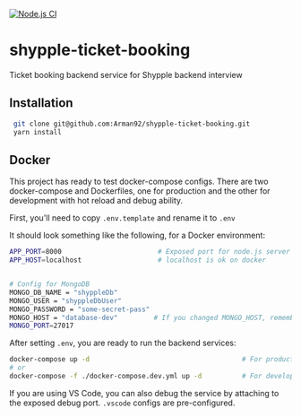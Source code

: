 
[![Node.js CI](https://github.com/Arman92/shypple-ticket-booking/actions/workflows/node.js.yml/badge.svg)](https://github.com/Arman92/shypple-ticket-booking/actions/workflows/node.js.yml)


# shypple-ticket-booking
Ticket booking backend service for Shypple backend interview

## Installation
```bash
 git clone git@github.com:Arman92/shypple-ticket-booking.git 
 yarn install
```

## Docker
This project has ready to test docker-compose configs.
There are two docker-compose and Dockerfiles, one for production and the other for development with hot reload
and debug ability.

First, you'll need to copy `.env.template` and rename it to `.env`

It should look something like the following, for a Docker environment:

```bash
APP_PORT=8000                        # Exposed port for node.js server app
APP_HOST=localhost                   # localhost is ok on docker


# Config for MongoDB
MONGO_DB_NAME = "shyppleDb"
MONGO_USER = "shyppleDbUser"
MONGO_PASSWORD = "some-secret-pass"
MONGO_HOST = "database-dev"         # If you changed MONGO_HOST, remember to change it on docker-compose.yml also.
MONGO_PORT=27017

```

After setting `.env`, you are ready to run the backend services:
```bash
docker-compose up -d                                      # For production
# or
docker-compose -f ./docker-compose.dev.yml up -d          # For development and debugging
```

If you are using VS Code, you can also debug the service by attaching to the exposed debug port. `.vscode` configs are pre-configured.